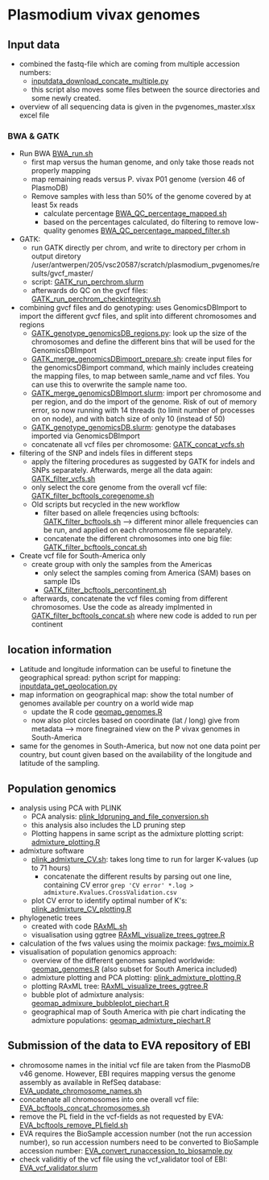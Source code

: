 # Plasmodium vivax genomes

## Input data
* combined the fastq-file which are coming from multiple accession numbers: 
    * [inputdata_download_concate_multiple.py](inputdata_download_concate_multiple.py)
    * this script also moves some files between the source directories and some newly created. 
* overview of all sequencing data is given in the pvgenomes_master.xlsx excel file

 


### BWA & GATK
* Run BWA [BWA_run.sh](BWA_run.sh)
    * first map versus the human genome, and only take those reads not properly mapping
    * map remaining reads versus P. vivax P01 genome (version 46 of PlasmoDB)
    * Remove samples with less than 50% of the genome covered by at least 5x reads
        * calculate percentage [BWA_QC_percentage_mapped.sh](BWA_QC_percentage_mapped.sh)
        * based on the percentages calculated, do filtering to remove low-quality genomes [BWA_QC_percentage_mapped_filter.sh](BWA_QC_percentage_mapped_filter.sh)
* GATK: 
    * run GATK directly per chrom, and write to directory per crhom in output diretory /user/antwerpen/205/vsc20587/scratch/plasmodium_pvgenomes/results/gvcf_master/
    * script: [GATK_run_perchrom.slurm](GATK_run_perchrom.slurm)
    * afterwards do QC on the gvcf files: [GATK_run_perchrom_checkintegrity.sh](GATK_run_perchrom_checkintegrity.sh)
* combining gvcf files and do genotyping: uses GenomicsDBImport to import the different gvcf files, and split into different chromosomes and regions
    * [GATK_genotype_genomicsDB_regions.py](GATK_genotype_genomicsDB_regions.py): look up the size of the chromosomes and define the different bins that will be used for the GenomicsDBImport
    * [GATK_merge_genomicsDBimport_prepare.sh](GATK_merge_genomicsDBimport_prepare.sh): create input files for the genomicsDBimport command, which mainly includes createing the mapping files, to map between samle_name and vcf files. You can use this to overwrite the sample name too.
    * [GATK_merge_genomicsDBImport.slurm](GATK_merge_genomicsDBImport.slurm): import per chromosome and per region, and do the import of the genome. Risk of out of memory error, so now running with 14 threads (to limit number of processes on on node), and with batch size of only 10 (instead of 50)
    * [GATK_genotype_genomicsDB.slurm](GATK_genotype_genomicsDB.slurm): genotype the databases imported via GenomicsDBImport
    * concatenate all vcf files per chromosome: [GATK_concat_vcfs.sh](GATK_concat_vcfs.sh)
* filtering of the SNP and indels files in different steps
    * apply the filtering procedures as suggested by GATK for indels and SNPs separately. Afterwards, merge all the data again: [GATK_filter_vcfs.sh](GATK_filter_vcfs.sh)
    * only select the core genome from the overall vcf file: [GATK_filter_bcftools_coregenome.sh](GATK_filter_bcftools_coregenome.sh)
    * Old scripts but recycled in the new workflow
        * filter based on allele freqencies using bcftools: [GATK_filter_bcftools.sh](GATK_filter_bcftools.sh) --> different minor allele frequencies can be run, and applied on each chromosome file separately. 
        * concatenate the different chromosomes into one big file: [GATK_filter_bcftools_concat.sh](GATK_filter_bcftools_concat.sh) 
* Create vcf file for South-America only 
    * create group with only the samples from the Americas
        * only select the samples coming from America (SAM) bases on sample IDs
        * [GATK_filter_bcftools_percontinent.sh](GATK_filter_bcftools_percontinent.sh)
    * afterwards, concatenate the vcf files coming from different chromosomes. Use the code as already implmented in [GATK_filter_bcftools_concat.sh](GATK_filter_bcftools_concat.sh) where new code is added to run per continent


## location information
* Latitude and longitude information can be useful to finetune the geographical spread: python script for mapping: [inputdata_get_geolocation.py](inputdata_get_geolocation.py)
* map information on geographical map: show the total number of genomes available per country on a world wide map
    * update the R code [geomap_genomes.R](geomap_genomes.R)
    * now also plot circles based on coordinate (lat / long) give from metadata --> more finegrained view on the P vivax genomes in South-America
* same for the genomes in South-America, but now not one data point per country, but count given based on the availability of the longitude and latitude of the sampling. 


## Population genomics
* analysis using PCA with PLINK
    * PCA analysis: [plink_ldpruning_and_file_conversion.sh](plink_ldpruning_and_file_conversion.sh)
    * this analysis also includes the LD pruning step
    * Plotting happens in same script as the admixture plotting script: [admixture_plotting.R](admixture_plotting.R)
* admixture software
    * [plink_admixture_CV.sh](plink_admixture_CV.sh): takes long time to run for larger K-values (up to 71 hours)
        * concatenate the different results by parsing out one line, containing CV error `grep 'CV error' *.log > admixture.Kvalues.CrossValidation.csv`
    * plot CV error to identify optimal number of K's: [plink_admixture_CV_plotting.R](plink_admixture_CV_plotting.R)
* phylogenetic trees
    * created with code [RAxML.sh](RAxML.sh)
    * visualisation using ggtree [RAxML_visualize_trees_ggtree.R](RAxML_visualize_trees_ggtree.R)
* calculation of the fws values using the moimix package: [fws_moimix.R](fws_moimix.R)
* visualisation of population genomics approach:
    * overview of the different genomes sampled worldwide: [geomap_genomes.R](geomap_genomes.R) (also subset for South America included)
    * admixture plotting and PCA plotting: [plink_admixture_plotting.R](plink_admixture_plotting.R)
    * plotting RAxML tree: [RAxML_visualize_trees_ggtree.R](RAxML_visualize_trees_ggtree.R)
    * bubble plot of admixture analysis: [geomap_admixure_bubbleplot_piechart.R](geomap_admixure_bubbleplot_piechart.R)
    * geographical map of South America with pie chart indicating the admixture populations: [geomap_admixture_piechart.R](geomap_admixture_piechart.R)


## Submission of the data to EVA repository of EBI
* chromosome names in the initial vcf file are taken from the PlasmoDB v46 genome. However, EBI requires mapping versus the genome assembly as available in RefSeq database: [EVA_update_chromosome_names.sh](EVA_update_chromosome_names.sh)
* concatenate all chromosomes into one overall vcf file: [EVA_bcftools_concat_chromosomes.sh](EVA_bcftools_concat_chromosomes.sh)
* remove the PL field in the vcf-fields as not requested by EVA: [EVA_bcftools_remove_PLfield.sh](EVA_bcftools_remove_PLfield.sh)
* EVA requires the BioSample accession number (not the run accession number), so run accession numbers need to be converted to BioSample accession number: [EVA_convert_runaccession_to_biosample.py](EVA_convert_runaccession_to_biosample.py)
* check validitiy of the vcf file using the vcf_validator tool of EBI: [EVA_vcf_validator.slurm](EVA_vcf_validator.slurm)


        
